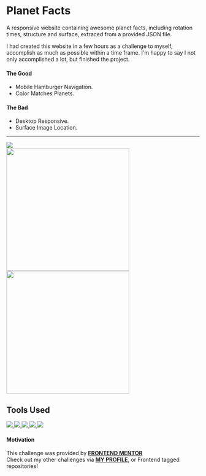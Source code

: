 # Planet Facts
A responsive website containing awesome planet facts, including rotation times, structure and surface, extraced from a provided JSON file.

I had created this website in a few hours as a challenge to myself, accomplish as much as possible within a time frame. I'm happy to say I not only accomplished a lot, but finished the project.

#### The Good
- Mobile Hamburger Navigation.
- Color Matches Planets.

#### The Bad
- Desktop Responsive.
- Surface Image Location.

<hr />

<a href="https://coldlombax.github.io/Frontend-Planets/" target="blank"> 
  <img src="https://img.shields.io/badge/DEMO-lightgreen?label=Planet-Facts&style=for-the-badge&logo=react">
</a>
<div>
  <img src="https://user-images.githubusercontent.com/73673516/122131691-75ccaf80-ce31-11eb-8ce1-53dcc76bb3c1.png" width=320>
  <img src="https://user-images.githubusercontent.com/73673516/122131780-9ac12280-ce31-11eb-883d-f7900eeb54a7.png" width=320>
</div>

## Tools Used
<p align = "left">
  <a href="https://reactjs.org/" target="blank"> 
    <img src="https://img.shields.io/badge/react-333?label=&style=for-the-badge&logo=react">
  </a>
  <a href="https://developer.mozilla.org/en-US/docs/Glossary/HTML5" target="blank"> 
    <img src="https://img.shields.io/badge/html5-333?label=&style=for-the-badge&logo=html5">
  </a>
   <a href="https://sass-lang.com/" target="blank"> 
    <img src="https://img.shields.io/badge/sass-333?label=&style=for-the-badge&logo=sass">
  </a>
  <a href="https://www.javascript.com/" target="blank"> 
    <img src="https://img.shields.io/badge/javascript-333?label=&style=for-the-badge&logo=javascript">
  </a>
  <a href="https://www.json.org/json-en.html" target="blank"> 
    <img src="https://img.shields.io/badge/json-333?label=&style=for-the-badge&logo=json">
  </a>
</p>

#### Motivation
This challenge was provided by [**FRONTEND MENTOR**](https://www.frontendmentor.io/challenges)<br>
Check out my other challenges via <a href="https://www.frontendmentor.io/profile/ColdLombax">**MY PROFILE**</a>, or Frontend tagged repositories!

<p align = "center">
</p>

